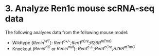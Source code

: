 # 3. Analyze Ren1c mouse scRNA-seq data

The following analyses data from the following mouse model:  
  - Wildtype (*Renin<sup>WT</sup>*):  *Ren1<sup>c+/-</sup>;Ren1<sup>cCre</sup>;R26R<sup>mTmG</sup>*  
  - Knockout (*Renin<sup>KO</sup>* or *Renin<sup>null</sup>*):  *Ren1<sup>c-/-</sup>;Ren1<sup>cCre</sup>;R26R<sup>mTmG</sup>*


